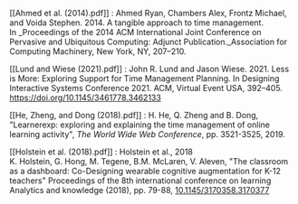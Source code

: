 [[Ahmed et al. (2014).pdf]] : Ahmed Ryan, Chambers Alex, Frontz Michael, and Voida Stephen. 2014. A tangible approach to time management. In _Proceedings of the 2014 ACM International Joint Conference on Pervasive and Ubiquitous Computing: Adjunct Publication._Association for Computing Machinery, New York, NY, 207–210.

[[Lund and Wiese (2021).pdf]] : John R. Lund and Jason Wiese. 2021. Less is More: Exploring Support for Time Management Planning. In Designing Interactive Systems Conference 2021. ACM, Virtual Event USA, 392–405. https://doi.org/10.1145/3461778.3462133

[[He, Zheng, and Dong (2018).pdf]] : H. He, Q. Zheng and B. Dong, "Learnerexp: exploring and explaining the time management of online learning activity", _The World Wide Web Conference_, pp. 3521-3525, 2019.

[[Holstein et al. (2018).pdf]] : Holstein et al., 2018 K. Holstein, G. Hong, M. Tegene, B.M. McLaren, V. Aleven, "The classroom as a dashboard: Co-Designing wearable cognitive augmentation for K-12 teachers" Proceedings of the 8th international conference on learning Analytics and knowledge (2018), pp. 79-88, [10.1145/3170358.3170377](https://doi.org/10.1145/3170358.3170377)

